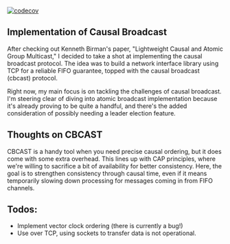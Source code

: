[![codecov](https://codecov.io/gh/TylerMorton/cbcast-rs/graph/badge.svg?token=1UICLGJJMJ)](https://codecov.io/gh/TylerMorton/cbcast-rs)

## Implementation of Causal Broadcast
After checking out Kenneth Birman's paper, "Lightweight Causal and Atomic Group Multicast," I decided to take a shot at implementing the causal broadcast protocol. The idea was to build a network interface library using TCP for a reliable FIFO guarantee, topped with the causal broadcast (cbcast) protocol.

Right now, my main focus is on tackling the challenges of causal broadcast. I'm steering clear of diving into atomic broadcast implementation because it's already proving to be quite a handful, and there's the added consideration of possibly needing a leader election feature.

## Thoughts on CBCAST 
CBCAST is a handy tool when you need precise causal ordering, but it does come with some extra overhead. This lines up with CAP principles, where we're willing to sacrifice a bit of availability for better consistency. Here, the goal is to strengthen consistency through causal time, even if it means temporarily slowing down processing for messages coming in from FIFO channels.

## Todos:
- Implement vector clock ordering (there is currently a bug!)
- Use over TCP, using sockets to transfer data is not operational.

